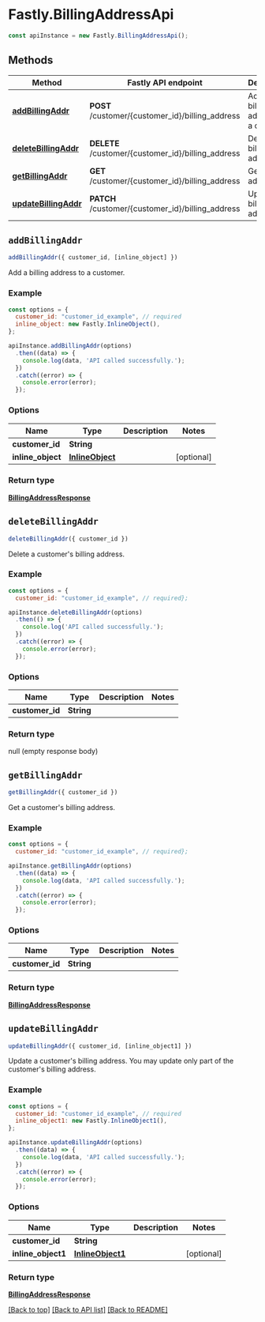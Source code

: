 # Fastly.BillingAddressApi


```javascript
const apiInstance = new Fastly.BillingAddressApi();
```
## Methods

Method | Fastly API endpoint | Description
------------- | ------------- | -------------
[**addBillingAddr**](BillingAddressApi.md#addBillingAddr) | **POST** /customer/{customer_id}/billing_address | Add a billing address to a customer
[**deleteBillingAddr**](BillingAddressApi.md#deleteBillingAddr) | **DELETE** /customer/{customer_id}/billing_address | Delete a billing address
[**getBillingAddr**](BillingAddressApi.md#getBillingAddr) | **GET** /customer/{customer_id}/billing_address | Get a billing address
[**updateBillingAddr**](BillingAddressApi.md#updateBillingAddr) | **PATCH** /customer/{customer_id}/billing_address | Update a billing address



## `addBillingAddr`

```javascript
addBillingAddr({ customer_id, [inline_object] })
```

Add a billing address to a customer.

### Example

```javascript
const options = {
  customer_id: "customer_id_example", // required
  inline_object: new Fastly.InlineObject(),
};

apiInstance.addBillingAddr(options)
  .then((data) => {
    console.log(data, 'API called successfully.');
  })
  .catch((error) => {
    console.error(error);
  });
```

### Options

Name | Type | Description  | Notes
------------- | ------------- | ------------- | -------------
**customer_id** | **String** |  |
**inline_object** | [**InlineObject**](../Model/InlineObject.md) |  | [optional]

### Return type

[**BillingAddressResponse**](BillingAddressResponse.md)


## `deleteBillingAddr`

```javascript
deleteBillingAddr({ customer_id })
```

Delete a customer's billing address.

### Example

```javascript
const options = {
  customer_id: "customer_id_example", // required};

apiInstance.deleteBillingAddr(options)
  .then(() => {
    console.log('API called successfully.');
  })
  .catch((error) => {
    console.error(error);
  });
```

### Options

Name | Type | Description  | Notes
------------- | ------------- | ------------- | -------------
**customer_id** | **String** |  |

### Return type

null (empty response body)


## `getBillingAddr`

```javascript
getBillingAddr({ customer_id })
```

Get a customer's billing address.

### Example

```javascript
const options = {
  customer_id: "customer_id_example", // required};

apiInstance.getBillingAddr(options)
  .then((data) => {
    console.log(data, 'API called successfully.');
  })
  .catch((error) => {
    console.error(error);
  });
```

### Options

Name | Type | Description  | Notes
------------- | ------------- | ------------- | -------------
**customer_id** | **String** |  |

### Return type

[**BillingAddressResponse**](BillingAddressResponse.md)


## `updateBillingAddr`

```javascript
updateBillingAddr({ customer_id, [inline_object1] })
```

Update a customer's billing address. You may update only part of the customer's billing address.

### Example

```javascript
const options = {
  customer_id: "customer_id_example", // required
  inline_object1: new Fastly.InlineObject1(),
};

apiInstance.updateBillingAddr(options)
  .then((data) => {
    console.log(data, 'API called successfully.');
  })
  .catch((error) => {
    console.error(error);
  });
```

### Options

Name | Type | Description  | Notes
------------- | ------------- | ------------- | -------------
**customer_id** | **String** |  |
**inline_object1** | [**InlineObject1**](../Model/InlineObject1.md) |  | [optional]

### Return type

[**BillingAddressResponse**](BillingAddressResponse.md)


[[Back to top]](#) [[Back to API list]](../../README.md#endpoints)
[[Back to README]](../../README.md)
